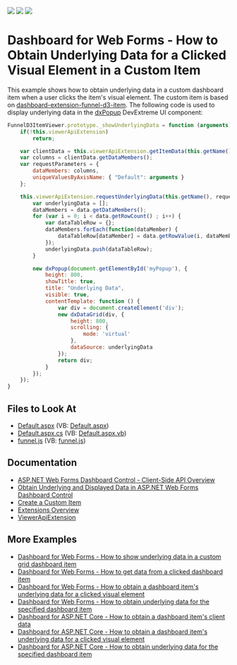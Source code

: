 <!-- default badges list -->
![](https://img.shields.io/endpoint?url=https://codecentral.devexpress.com/api/v1/VersionRange/128580467/20.1.2%2B)
[![](https://img.shields.io/badge/Open_in_DevExpress_Support_Center-FF7200?style=flat-square&logo=DevExpress&logoColor=white)](https://supportcenter.devexpress.com/ticket/details/T542288)
[![](https://img.shields.io/badge/📖_How_to_use_DevExpress_Examples-e9f6fc?style=flat-square)](https://docs.devexpress.com/GeneralInformation/403183)
<!-- default badges end -->

# Dashboard for Web Forms - How to Obtain Underlying Data for a Clicked Visual Element in a Custom Item

This example shows how to obtain underlying data in a custom dashboard item when a user clicks the item's visual element. The custom item is based on [dashboard-extension-funnel-d3-item](https://github.com/DevExpress/dashboard-extensions/blob/master/docs/funnel-d3-item.md). The following code is used to display underlying data in the [dxPopup](https://js.devexpress.com/Documentation/ApiReference/UI_Components/dxPopup/) DevExtreme UI component:

```js
FunnelD3ItemViewer.prototype._showUnderlyingData = function (arguments) {
	if(!this.viewerApiExtension)
		return;

	var clientData = this.viewerApiExtension.getItemData(this.getName());
	var columns = clientData.getDataMembers();
	var requestParameters = {
		dataMembers: columns,
		uniqueValuesByAxisName: { "Default": arguments }
	};

	this.viewerApiExtension.requestUnderlyingData(this.getName(), requestParameters, function (data) {
		var underlyingData = [];
		dataMembers = data.getDataMembers();
		for (var i = 0; i < data.getRowCount() ; i++) {
			var dataTableRow = {};
			dataMembers.forEach(function(dataMember) {
				dataTableRow[dataMember] = data.getRowValue(i, dataMember);
			});
			underlyingData.push(dataTableRow);
		}

		new dxPopup(document.getElementById('myPopup'), {
			height: 800,
			showTitle: true,
			title: "Underlying Data",
			visible: true,
			contentTemplate: function () {
				var div = document.createElement('div');
				new dxDataGrid(div, {
					height: 800,
					scrolling: {
						mode: 'virtual'
					},
					dataSource: underlyingData
				});
				return div;
			}
		});
	});
}
```


<!-- default file list -->
## Files to Look At

* [Default.aspx](./CS/Default.aspx) (VB: [Default.aspx](./VB/Default.aspx))
* [Default.aspx.cs](./CS/Default.aspx.cs) (VB: [Default.aspx.vb](./VB/Default.aspx.vb))
* [funnel.js](./CS/Scripts/Funnel/funnel.js) (VB: [funnel.js](./VB/Scripts/Funnel/funnel.js))
<!-- default file list end -->

## Documentation

- [ASP.NET Web Forms Dashboard Control - Client-Side API Overview](https://docs.devexpress.com/Dashboard/116302/web-dashboard/aspnet-web-forms-dashboard-control/client-side-api-overview)
- [Obtain Underlying and Displayed Data in ASP.NET Web Forms Dashboard Control](https://docs.devexpress.com/Dashboard/18078/web-dashboard/aspnet-web-forms-dashboard-control/obtain-underlying-and-displayed-data)
- [Create a Custom Item](https://docs.devexpress.com/Dashboard/117546/web-dashboard/ui-elements-and-customization/create-a-custom-item)
- [Extensions Overview](https://docs.devexpress.com/Dashboard/117543/web-dashboard/ui-elements-and-customization/extensions-overview)
- [ViewerApiExtension](https://docs.devexpress.com/Dashboard/js-DevExpress.Dashboard.ViewerApiExtension)

## More Examples

- [Dashboard for Web Forms - How to show underlying data in a custom grid dashboard item](https://github.com/DevExpress-Examples/how-to-show-underlying-data-in-a-custom-grid-dashboard-item-t524194)
- [Dashboard for Web Forms - How to get data from a clicked dashboard item](https://github.com/DevExpress-Examples/Web-Dashboard---How-to-get-data-from-a-clicked-dashboard-item)
- [Dashboard for Web Forms - How to obtain a dashboard item's underlying data for a clicked visual element](https://github.com/DevExpress-Examples/aspxdashboard-how-to-obtain-a-dashboard-items-underlying-data-for-a-clicked-visual-element-t492257)
- [Dashboard for Web Forms - How to obtain underlying data for the specified dashboard item](https://github.com/DevExpress-Examples/aspxdashboard-how-to-obtain-underlying-data-for-the-specified-dashboard-item-t518504)
- [Dashboard for ASP.NET Core - How to obtain a dashboard item's client data](https://github.com/DevExpress-Examples/asp-net-core-dashboard-get-client-data)
- [Dashboard for ASP.NET Core  - How to obtain a dashboard item's underlying data for a clicked visual element](https://github.com/DevExpress-Examples/asp-net-core-dashboard-get-underlying-data-for-clicked-item)
- [Dashboard for ASP.NET Core  - How to obtain underlying data for the specified dashboard item](https://github.com/DevExpress-Examples/asp-net-core-dashboard-display-item-underlying-data)
